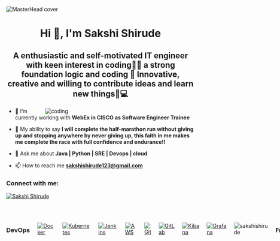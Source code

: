 ![MasterHead cover](https://miro.medium.com/v2/resize:fit:4800/format:webp/1*gReLR6hZjwyBxHmfLN1AVw.gif)
<h1 align="center">Hi 👋, I'm Sakshi Shirude</h1>
<h2 align="center">A enthusiastic and self-motivated IT engineer with keen interest in coding✌🏻 a strong foundation logic and coding 🎯 Innovative, creative and willing to contribute ideas and learn new things📌💻</h2>
<img align="right" alt="coding" width="400" src="https://cdn.dribbble.com/users/1162077/screenshots/3848914/programmer.gif">

- 🔭 I’m currently working with **WebEx in CISCO as Software Engineer Trainee** 

- 🌱 My ability to say **I will complete the half-marathon run without giving up and stopping anywhere by never giving up, this faith in me makes me complete the race with full confidence and endurance!!**

- 💬 Ask me about **Java | Python | SRE | Devops | cloud**

- 📫 How to reach me **sakshishirude123@gmail.com**

<h3 align="left">Connect with me:</h3>
<div id="badges">
 <a href="https://www.linkedin.com/in/sakshi-shirude">
    <img src="https://img.shields.io/badge/LinkedIn-blue?style=for-the-badge&logo=linkedin&logoColor=white" alt="Sakshi Shirude"/></a>
</div>

<div style="display: flex; align-items: center; gap: 20px;">  

<h3 align="left">DevOps</h3>
<a href="https://www.docker.com/" target="_blank" rel="noreferrer"> <img src="https://mma.prnewswire.com/media/776689/New_Docker_logo_Logo.jpg?p=publish" alt="Docker" width="40" height="40"/> </a>
<a href="https://kubernetes.io/" target="_blank" rel="noreferrer"> <img src="https://concisesoftware.com/wp-content/uploads/2020/01/Kubernetes-logo.png" alt="Kubernetes" width="40" height="40"/> </a>
<a href="https://www.jenkins.io/" target="_blank" rel="noreferrer"> <img src="https://toppng.com/uploads/preview/jenkins-logo-11609365847mufysaivph.png" alt="Jenkins" width="40" height="40"/> </a>
<a href="https://aws.amazon.com/" target="_blank" rel="noreferrer"> <img src="https://logosmarcas.net/wp-content/uploads/2021/08/Amazon-Web-Services-AWS-Logo.png" alt="AWS" width="40" height="40"/> </a>
<a href="https://git-scm.com/" target="_blank" rel="noreferrer"> <img src="https://www.vectorlogo.zone/logos/git-scm/git-scm-icon.svg" alt="Git" width="40" height="40"/> </a>
<a href="https://about.gitlab.com/" target="_blank" rel="noreferrer"> <img src="https://www.vectorlogo.zone/logos/gitlab/gitlab-icon.svg" alt="GitLab" width="40" height="40"/> </a>
<a href="https://www.elastic.co/kibana" target="_blank" rel="noreferrer"> <img src="https://www.vectorlogo.zone/logos/elasticco_kibana/elasticco_kibana-icon.svg" alt="Kibana" width="40" height="40"/> </a>
<a href="https://grafana.com/" target="_blank" rel="noreferrer"> <img src="https://www.vectorlogo.zone/logos/grafana/grafana-icon.svg" alt="Grafana" width="40" height="40"/> </a>

<p><img align="right" src="https://github-readme-stats.vercel.app/api/top-langs?username=sakshishirude&show_icons=true&locale=en&layout=compact" alt="sakshishirude" /></p>

<h3 align="left"> Frontend </h3>
<p align="left">
<a href="https://www.w3.org/html/" target="_blank" rel="noreferrer"> <img src="https://raw.githubusercontent.com/devicons/devicon/master/icons/html5/html5-original-wordmark.svg" alt="html5" width="40" height="40"/> </a>
<a href="https://www.w3schools.com/css/" target="_blank" rel="noreferrer"> <img src="https://raw.githubusercontent.com/devicons/devicon/master/icons/css3/css3-original-wordmark.svg" alt="css3" width="40" height="40"/> </a>
<a href="https://getbootstrap.com" target="_blank" rel="noreferrer"> <img src="https://raw.githubusercontent.com/devicons/devicon/master/icons/bootstrap/bootstrap-plain-wordmark.svg" alt="bootstrap" width="40" height="40"/> </a> 

<p>&nbsp;<img align="right" src="https://github-readme-stats.vercel.app/api?username=sakshishirude&show_icons=true&locale=en" alt="sakshishirude" /></p>

<h3 align="left"> Backend </h3>
<a href="https://www.python.org" target="_blank" rel="noreferrer"> <img src="https://raw.githubusercontent.com/devicons/devicon/master/icons/python/python-original.svg" alt="python" width="40" height="40"/> </a> 
<a href="https://www.java.com" target="_blank" rel="noreferrer"> <img src="https://raw.githubusercontent.com/devicons/devicon/master/icons/java/java-original.svg" alt="java" width="40" height="40"/> </a> 
<a href="https://www.w3schools.com/cpp/" target="_blank" rel="noreferrer"> <img src="https://raw.githubusercontent.com/devicons/devicon/master/icons/cplusplus/cplusplus-original.svg" alt="cplusplus" width="40" height="40"/> </a>


<h3 align="left"> Database </h3>
<a href="https://www.mysql.com/" target="_blank" rel="noreferrer"> <img src="https://raw.githubusercontent.com/devicons/devicon/master/icons/mysql/mysql-original-wordmark.svg" alt="mysql" width="40" height="40"/> </a> 
</p>


### Other Tools
[![Others](https://skillicons.dev/icons?i=vscode,redis,postman&perlie=3)](https://skillicons.dev)

